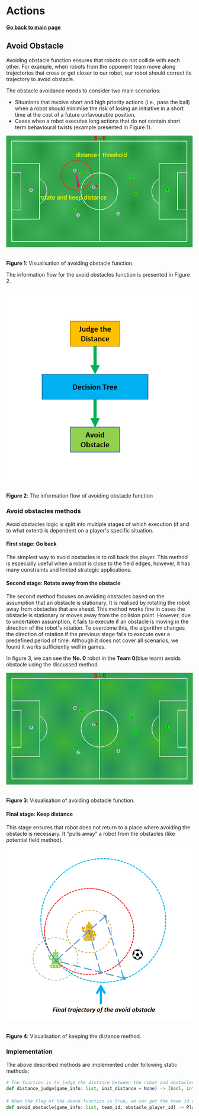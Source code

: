 # **Actions**

**[Go back to main page](../../Documentation.md)**

## Avoid Obstacle

Avoiding obstacle function ensures that robots do not collide with each other. 
For example, when robots from the opponent team move along trajectories that cross or get closer to our robot, our robot should correct its trajectory to avoid obstacle.  

The obstacle avoidance needs to consider two main scenarios:
- Situations that involve short and high priority actions (i.e., pass the ball) 
  when a robot should minimise the risk of losing an initiative in a short time at the cost of a future unfavourable position.
- Cases when a robot executes long actions that do not contain short term behavioural twists (example presented in Figure 1).

<p align="center">
   <img src="../../Images/Avoid_obstacle.png" /><br><br>
</p>

__Figure 1__: Visualisation of avoiding obstacle function.

The information flow for the avoid obstacles function is presented in Figure 2.

<p align="center">
   <img src="../../Images/avoid_obstacle_flow.png" /><br><br>
</p>

__Figure 2__: The information flow of avoiding obstacle function


  
### Avoid obstacles methods

Avoid obstacles logic is split into multiple stages of which execution (if and to what extent) is dependent on a player's specific situation.

#### First stage: Go back

The simplest way to avoid obstacles is to roll back the player. 
This method is especially useful when a robot is close to the field edges, however, it has many constraints and limited strategic applications.
        
#### Second stage: Rotate away from the obstacle

The second method focuses on avoiding obstacles based on the assumption that an obstacle is stationary.
It is realised by rotating the robot away from obstacles that are ahead. This method works fine in cases the obstacle is stationary or moves away from the collision point.
However, due to undertaken assumption, it fails to execute if an obstacle is moving in the direction of the robot's rotation. 
To overcome this, the algorithm changes the direction of rotation if the previous stage fails to execute over a predefined period of time.
Although it does not cover all scenarios, we found it works sufficiently well in games.

In figure 3, we can see the **No. 0** robot in the **Team 0**(blue team) avoids obstacle using the discussed method.

   <p align="center">
      <img src="../../Images/Avoid_obstacle.gif" /><br><br>
   </p>

__Figure 3__: Visualisation of avoiding obstacle function.


#### Final stage: Keep distance

This stage ensures that robot does not return to a place where avoiding the obstacle is necessary. 
It "pulls away" a robot from the obstacles (like potential field method).
<p align="center">
   <img src="../../Images/avoid_obstacle_theory.png" /><br><br>
</p>

__Figure 4__: Visualisation of keeping the distance method.

### Implementation

The above described methods are implemented under following static methods:

```python
# The function is to judge the distance between the robot and obstacles (Teammates, opponents, ball).
def distance_judge(game_info: list, init_distance = None) -> [bool, int, int]

# When the flag of the above function is true, we can get the team id and player id from distance_judge() function and put them here so that the robot can do avoid_obstacle().
def avoid_obstacle(game_info: list, team_id, obstacle_player_id) -> PlayerCommand
```
